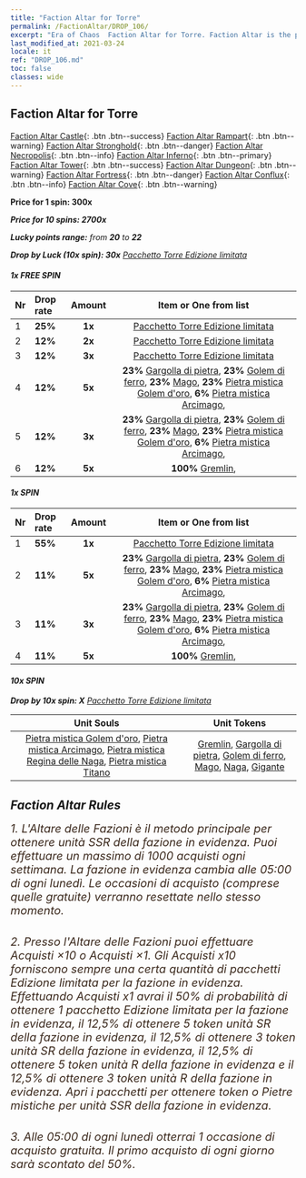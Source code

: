 ```yaml
---
title: "Faction Altar for Torre"
permalink: /FactionAltar/DROP_106/
excerpt: "Era of Chaos  Faction Altar for Torre. Faction Altar is the primary method for obtaining SSR units from the popular faction. Limited to 1,000 purchases each week. The popular faction changes at 05:00 every Monday. Purchase attempts and free purchase attempts will also reset then."
last_modified_at: 2021-03-24
locale: it
ref: "DROP_106.md"
toc: false
classes: wide
---
```


##  Faction Altar for **Torre**

  [Faction Altar Castle](/it/FactionAltar/DROP_101/){: .btn .btn--success} [Faction Altar Rampart](/it/FactionAltar/DROP_102/){: .btn .btn--warning} [Faction Altar Stronghold](/it/FactionAltar/DROP_103/){: .btn .btn--danger} [Faction Altar Necropolis](/it/FactionAltar/DROP_104/){: .btn .btn--info} [Faction Altar Inferno](/it/FactionAltar/DROP_105/){: .btn .btn--primary} [Faction Altar Tower](/it/FactionAltar/DROP_106/){: .btn .btn--success} [Faction Altar Dungeon](/it/FactionAltar/DROP_107/){: .btn .btn--warning} [Faction Altar Fortress](/it/FactionAltar/DROP_108/){: .btn .btn--danger} [Faction Altar Conflux](/it/FactionAltar/DROP_109/){: .btn .btn--info} [Faction Altar Cove](/it/FactionAltar/DROP_112/){: .btn .btn--warning} 

  **Price for 1 spin: 300x** <i class="fas fa-gem"/>

  **Price for 10 spins: 2700x** <i class="fas fa-gem"/>

  **Lucky points range:** from **20** to **22**

  **Drop by Luck (10x spin): 30x** [Pacchetto Torre Edizione limitata](/it/Items/con_2110/)

####  1x FREE SPIN 

  |    Nr    |  Drop rate  |  Amount   |   Item or One from list  |
  |:---------|:------------|:---------:|:------------------------:|
  | 1 | **25%** | **1x** | [Pacchetto Torre Edizione limitata](/it/Items/con_2110/) |
  | 2 | **12%** | **2x** | [Pacchetto Torre Edizione limitata](/it/Items/con_2110/) |
  | 3 | **12%** | **3x** | [Pacchetto Torre Edizione limitata](/it/Items/con_2110/) |
  | 4 | **12%** | **5x** |  **23%** [Gargolla di pietra](/it/Items/unt_236/),  **23%** [Golem di ferro](/it/Items/unt_237/),  **23%** [Mago](/it/Items/unt_238/),  **23%** [Pietra mistica Golem d'oro](/it/Items/unt_322/),  **6%** [Pietra mistica Arcimago](/it/Items/unt_323/),  |
  | 5 | **12%** | **3x** |  **23%** [Gargolla di pietra](/it/Items/unt_236/),  **23%** [Golem di ferro](/it/Items/unt_237/),  **23%** [Mago](/it/Items/unt_238/),  **23%** [Pietra mistica Golem d'oro](/it/Items/unt_322/),  **6%** [Pietra mistica Arcimago](/it/Items/unt_323/),  |
  | 6 | **12%** | **5x** |  **100%** [Gremlin](/it/Items/unt_235/),  |


####  1x SPIN 

  |    Nr    |  Drop rate  |  Amount   |   Item or One from list  |
  |:---------|:------------|:---------:|:------------------------:|
  | 1 | **55%** | **1x** | [Pacchetto Torre Edizione limitata](/it/Items/con_2110/) |
  | 2 | **11%** | **5x** |  **23%** [Gargolla di pietra](/it/Items/unt_236/),  **23%** [Golem di ferro](/it/Items/unt_237/),  **23%** [Mago](/it/Items/unt_238/),  **23%** [Pietra mistica Golem d'oro](/it/Items/unt_322/),  **6%** [Pietra mistica Arcimago](/it/Items/unt_323/),  |
  | 3 | **11%** | **3x** |  **23%** [Gargolla di pietra](/it/Items/unt_236/),  **23%** [Golem di ferro](/it/Items/unt_237/),  **23%** [Mago](/it/Items/unt_238/),  **23%** [Pietra mistica Golem d'oro](/it/Items/unt_322/),  **6%** [Pietra mistica Arcimago](/it/Items/unt_323/),  |
  | 4 | **11%** | **5x** |  **100%** [Gremlin](/it/Items/unt_235/),  |


####  10x SPIN 

  **Drop by 10x spin: X** [Pacchetto Torre Edizione limitata](/it/Items/con_2110/)

  |    Unit Souls    |  Unit Tokens  |
  |:----------------:|:-------------:|
  | [Pietra mistica Golem d'oro](/it/Items/unt_322/), [Pietra mistica Arcimago](/it/Items/unt_323/), [Pietra mistica Regina delle Naga](/it/Items/unt_325/), [Pietra mistica Titano](/it/Items/unt_326/) | [Gremlin](/it/Items/unt_235/), [Gargolla di pietra](/it/Items/unt_236/), [Golem di ferro](/it/Items/unt_237/), [Mago](/it/Items/unt_238/), [Naga](/it/Items/unt_240/), [Gigante](/it/Items/unt_241/) |



## Faction Altar Rules

  <span style="color: #3c2a1e;font-size:20px">1. L'Altare delle Fazioni è il metodo principale per ottenere unità SSR della fazione in evidenza. Puoi effettuare un massimo di 1000 acquisti ogni settimana. La fazione in evidenza cambia alle 05:00 di ogni lunedì. Le occasioni di acquisto (comprese quelle gratuite) verranno resettate nello stesso momento.</span><br/>

<br/>  <span style="color: #3c2a1e;font-size:20px">2. Presso l'Altare delle Fazioni puoi effettuare Acquisti ×10 o Acquisti ×1. Gli Acquisti x10 forniscono sempre una certa quantità di pacchetti Edizione limitata per la fazione in evidenza. Effettuando Acquisti x1 avrai il 50% di probabilità di ottenere 1 pacchetto Edizione limitata per la fazione in evidenza, il 12,5% di ottenere 5 token unità SR della fazione in evidenza, il 12,5% di ottenere 3 token unità SR della fazione in evidenza, il 12,5% di ottenere 5 token unità R della fazione in evidenza e il 12,5% di ottenere 3 token unità R della fazione in evidenza. Apri i pacchetti per ottenere token o Pietre mistiche per unità SSR della fazione in evidenza.</span>

<br/>  <span style="color: #3c2a1e;font-size:20px">3. Alle 05:00 di ogni lunedì otterrai 1 occasione di acquisto gratuita. Il primo acquisto di ogni giorno sarà scontato del 50%.</span><br/>

<br/>